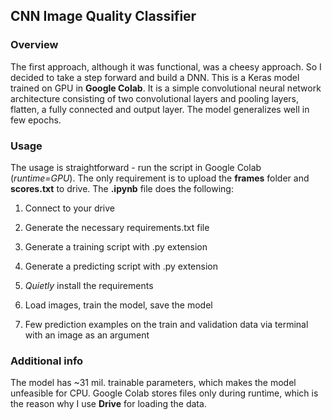 ## CNN Image Quality Classifier

### Overview

The first approach, although it was functional, was a cheesy approach. So I decided to
take a step forward and build a DNN. This is a Keras model trained on GPU in **Google Colab**. 
It is a simple convolutional neural network architecture consisting of two convolutional layers and
pooling layers, flatten, a fully connected and output layer. The model generalizes
well in few epochs.

### Usage

The usage is straightforward - run the script in Google Colab (*runtime=GPU*). The only requirement is 
to upload the **frames** folder and **scores.txt** to drive. The **.ipynb** file does the following:

1. Connect to your drive

2. Generate the necessary requirements.txt file

3. Generate a training script with .py extension

4. Generate a predicting script with .py extension

5. *Quietly* install the requirements

6. Load images, train the model, save the model

7. Few prediction examples on the train and validation data 
   via terminal with an image as an argument


### Additional info
The model has ~31 mil. trainable parameters, which makes the model unfeasible for CPU.
Google Colab stores files only during runtime, which is the reason why I use **Drive** for
loading the data. 